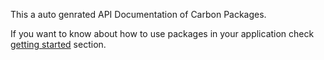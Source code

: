 This a auto genrated API Documentation of Carbon Packages.

If you want to know about how to use packages in your application check [getting started](../articles/getting_started.md) section.